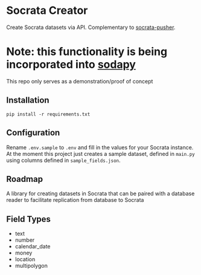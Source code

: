 # Socrata Creator
Create Socrata datasets via API. Complementary to [socrata-pusher](https://github.com/timwis/socrata-pusher).

# Note: this functionality is being incorporated into [sodapy](https://github.com/xmunoz/sodapy/pull/8)
This repo only serves as a demonstration/proof of concept

## Installation
`pip install -r requirements.txt`

## Configuration
Rename `.env.sample` to `.env` and fill in the values for your Socrata instance.
At the moment this project just creates a sample dataset, defined in `main.py` using columns defined in `sample_fields.json`.

## Roadmap
A library for creating datasets in Socrata that can be paired with a database reader to facilitate replication from database to Socrata 

## Field Types
* text
* number
* calendar_date
* money
* location
* multipolygon
